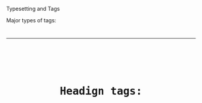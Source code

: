 Typesetting and Tags

Major types of tags:

<h1>

<p>

<hr />

<br />

<div>

<span>

<center>

<pre>

Headign tags:

